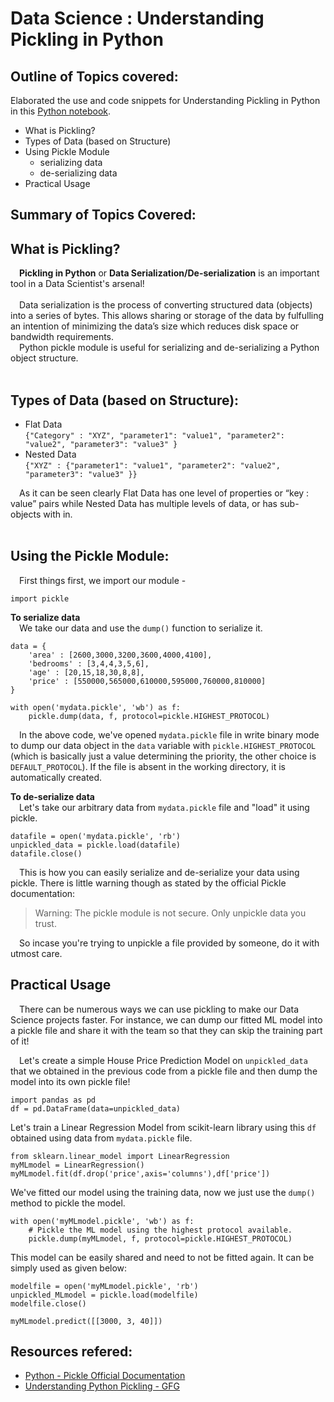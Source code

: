 # Data Science : Understanding Pickling in Python

## **Outline of Topics covered:**
Elaborated the use and code snippets for Understanding Pickling in Python in this [Python notebook](pickling_in_python.ipynb).

- What is Pickling?
- Types of Data (based on Structure)
- Using Pickle Module
    - serializing data
    - de-serializing data
- Practical Usage

## **Summary of Topics Covered:**
## What is Pickling?
&emsp;**Pickling in Python** or **Data Serialization/De-serialization** is an important tool in a Data Scientist's arsenal!<br><br>
&emsp;Data serialization is the process of converting structured data (objects) into a series of bytes. This allows sharing or storage of the data by fulfulling an intention of minimizing the data’s size which reduces disk space or bandwidth requirements.<br>
&emsp;Python pickle module is useful for serializing and de-serializing a Python object structure.<br><br>

## Types of Data (based on Structure):
- Flat Data<br>
    ```{"Category" : "XYZ", "parameter1": "value1", "parameter2": "value2", "parameter3": "value3" }```
- Nested Data<br>
    ```{"XYZ" : {"parameter1": "value1", "parameter2": "value2", "parameter3": "value3" }}```

&emsp;As it can be seen clearly Flat Data has one level of properties or “key : value” pairs while Nested Data has multiple levels of data, or has sub-objects with in.<br><br>

## Using the Pickle Module:
&emsp;First things first, we import our module -

    import pickle
    
**To serialize data**<br>
&emsp;We take our data and use the ```dump()``` function to serialize it.

    data = {
        'area' : [2600,3000,3200,3600,4000,4100],
        'bedrooms' : [3,4,4,3,5,6],
        'age' : [20,15,18,30,8,8],
        'price' : [550000,565000,610000,595000,760000,810000]
    }

    with open('mydata.pickle', 'wb') as f:
        pickle.dump(data, f, protocol=pickle.HIGHEST_PROTOCOL)

&emsp;In the above code, we've opened ```mydata.pickle``` file in write binary mode to dump our data object in the ```data``` variable with ```pickle.HIGHEST_PROTOCOL``` (which is basically just a value determining the priority, the other choice is ```DEFAULT_PROTOCOL```). If the file is absent in the working directory, it is automatically created.

**To de-serialize data**<br>
&emsp;Let's take our arbitrary data from ```mydata.pickle``` file and "load" it using pickle.

    datafile = open('mydata.pickle', 'rb')     
    unpickled_data = pickle.load(datafile)
    datafile.close()

&emsp;This is how you can easily serialize and de-serialize your data using pickle. There is little warning though as stated by the official Pickle documentation:
> Warning: The pickle module is not secure. Only unpickle data you trust.

&emsp;So incase you're trying to unpickle a file provided by someone, do it with utmost care.

## Practical Usage
&emsp;There can be numerous ways we can use pickling to make our Data Science projects faster. For instance, we can dump our fitted ML model into a pickle file and share it with the team so that they can skip the training part of it!

&emsp;Let's create a simple House Price Prediction Model on `unpickled_data` that we obtained in the previous code from a pickle file and then dump the model into its own pickle file!
    
    import pandas as pd
    df = pd.DataFrame(data=unpickled_data)

Let's train a Linear Regression Model from scikit-learn library using this `df` obtained using data from `mydata.pickle` file.

    from sklearn.linear_model import LinearRegression
    myMLmodel = LinearRegression()
    myMLmodel.fit(df.drop('price',axis='columns'),df['price'])

We've fitted our model using the training data, now we just use the `dump()` method to pickle the model.

    with open('myMLmodel.pickle', 'wb') as f:
        # Pickle the ML model using the highest protocol available.
        pickle.dump(myMLmodel, f, protocol=pickle.HIGHEST_PROTOCOL)

This model can be easily shared and need to not be fitted again. It can be simply used as given below:

    modelfile = open('myMLmodel.pickle', 'rb')     
    unpickled_MLmodel = pickle.load(modelfile)
    modelfile.close()

    myMLmodel.predict([[3000, 3, 40]])


## **Resources refered:**
- [Python - Pickle Official Documentation](https://docs.python.org/3/library/pickle.html)
- [Understanding Python Pickling - GFG](https://www.geeksforgeeks.org/understanding-python-pickling-example/)
